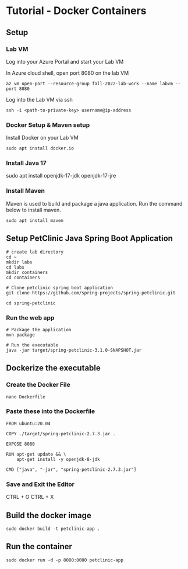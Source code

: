 # Tutorial - Docker Containers

## Setup

### Lab VM
Log into your Azure Portal and start your Lab VM

In Azure cloud shell, open port 8080 on the lab VM
  
    az vm open-port --resource-group fall-2022-lab-work --name labvm --port 8080

Log into the Lab VM via ssh
  
    ssh -i <path-to-private-key> username@ip-address 
   
### Docker Setup & Maven setup
Install Docker on your Lab VM

    sudo apt install docker.io

### Install Java 17

  sudo apt install openjdk-17-jdk openjdk-17-jre
  
### Install Maven
Maven is used to build and package a java application. Run the command below to install maven.

    sudo apt install maven
    
    
## Setup PetClinic Java Spring Boot Application
    
    # create lab directory
    cd ~
    mkdir labs
    cd labs
    mkdir containers
    cd containers
    
    # Clone petclinic spring boot application
    git clone https://github.com/spring-projects/spring-petclinic.git
    
    cd spring-petclinic
 
### Run the web app
    # Package the application
    mvn package
    
    # Run the executable
    java -jar target/spring-petclinic-3.1.0-SNAPSHOT.jar

## Dockerize the executable

### Create the Docker File
    nano Dockerfile
    
### Paste these into the Dockerfile
    
    FROM ubuntu:20.04

    COPY ./target/spring-petclinic-2.7.3.jar .

    EXPOSE 8080

    RUN apt-get update && \
        apt-get install -y openjdk-8-jdk

    CMD ["java", "-jar", "spring-petclinic-2.7.3.jar"]
    
 ### Save and Exit the Editor
 CTRL + O
 CTRL + X
 
 ## Build the docker image
    
    sudo docker build -t petclinic-app .
    
 ## Run the container
    
    sudo docker run -d -p 8080:8080 petclinic-app
 
 
